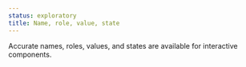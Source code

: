 ```yaml
---
status: exploratory
title: Name, role, value, state
---
```


Accurate names, roles, values, and states are available for interactive components.
